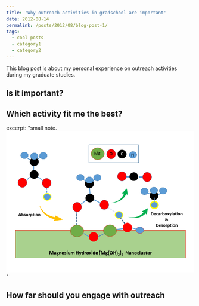```yaml
---
title: 'Why outreach activities in gradschool are important'
date: 2012-08-14
permalink: /posts/2012/08/blog-post-1/
tags:
  - cool posts
  - category1
  - category2
---
```


This blog post is about my personal experience on outreach activities during my graduate studies.


Is it important?
------



Which activity fit me the best?
------

excerpt: "small note.<br/><img src='/images/coverart.png'>"



How far should you engage with outreach 
------
